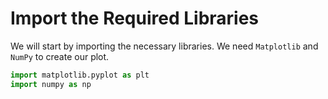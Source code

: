 # Import the Required Libraries

We will start by importing the necessary libraries. We need `Matplotlib` and `NumPy` to create our plot.

```python
import matplotlib.pyplot as plt
import numpy as np
```
